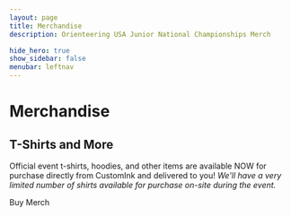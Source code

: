 ```yaml
---
layout: page
title: Merchandise
description: Orienteering USA Junior National Championships Merch

hide_hero: true
show_sidebar: false
menubar: leftnav
---
```


# Merchandise

## T-Shirts and More

Official event t-shirts, hoodies, and other items are available NOW for purchase directly from CustomInk and delivered to you! *We'll have a very limited number of shirts available for purchase on-site during the event.*

<a class="button is-info">Buy Merch</a>